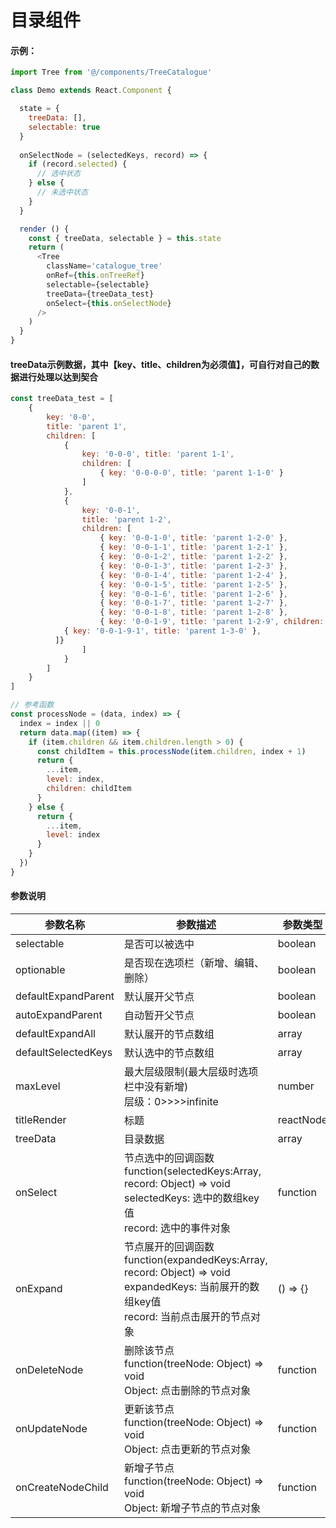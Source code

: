 # 目录组件

#### 示例：

```js
import Tree from '@/components/TreeCatalogue'

class Demo extends React.Component {

  state = {
    treeData: [],
    selectable: true
  }
  
  onSelectNode = (selectedKeys, record) => {
  	if (record.selected) { 
      // 选中状态
  	} else { 
      // 未选中状态
  	}
  }

  render () {
    const { treeData, selectable } = this.state
  	return (
      <Tree
        className='catalogue_tree'
        onRef={this.onTreeRef}
        selectable={selectable}
        treeData={treeData_test}
        onSelect={this.onSelectNode}
      />
  	)
  }
}
```

#### treeData示例数据，其中【key、title、children为必须值】，可自行对自己的数据进行处理以达到契合

```js
const treeData_test = [
	{
		key: '0-0',
		title: 'parent 1',
		children: [
			{
				key: '0-0-0', title: 'parent 1-1',
				children: [
					{ key: '0-0-0-0', title: 'parent 1-1-0' }
				]
			},
			{
				key: '0-0-1',
				title: 'parent 1-2',
				children: [
					{ key: '0-0-1-0', title: 'parent 1-2-0' },
					{ key: '0-0-1-1', title: 'parent 1-2-1' },
					{ key: '0-0-1-2', title: 'parent 1-2-2' },
					{ key: '0-0-1-3', title: 'parent 1-2-3' },
					{ key: '0-0-1-4', title: 'parent 1-2-4' },
					{ key: '0-0-1-5', title: 'parent 1-2-5' },
					{ key: '0-0-1-6', title: 'parent 1-2-6' },
					{ key: '0-0-1-7', title: 'parent 1-2-7' },
					{ key: '0-0-1-8', title: 'parent 1-2-8' },
					{ key: '0-0-1-9', title: 'parent 1-2-9', children: [
            { key: '0-0-1-9-1', title: 'parent 1-3-0' },
          ]}
				]
			}
		]
	}
]

// 参考函数
const processNode = (data, index) => {
  index = index || 0
  return data.map((item) => {
    if (item.children && item.children.length > 0) {
      const childItem = this.processNode(item.children, index + 1)
      return {
        ...item,
        level: index,
        children: childItem
      }
    } else {
      return {
        ...item,
        level: index
      }
    }
  })
}
```

#### 参数说明

|  参数名称  | 参数描述 | 参数类型 | 默认值 |
|  ----  | ----  | ----  | ----  |
|  selectable  | 是否可以被选中 | boolean | true |
|  optionable  | 是否现在选项栏（新增、编辑、删除） | boolean | true |
|  defaultExpandParent  | 默认展开父节点 | boolean | true |
|  autoExpandParent  | 自动暂开父节点 | boolean | true |
|  defaultExpandAll  | 默认展开的节点数组  | array | [] |
|  defaultSelectedKeys  | 默认选中的节点数组 | array | [] |
|  maxLevel  | 最大层级限制(最大层级时选项栏中没有新增) <br/> 层级：0>>>>infinite | number | infinite |
|  titleRender  | 标题 | reactNode | - |
|  treeData  | 目录数据 | array | [] |
|  onSelect  | 节点选中的回调函数 <br/> function(selectedKeys:Array, record: Object) => void <br/> selectedKeys: 选中的数组key值 <br/> record: 选中的事件对象 | function | () => {} |
|  onExpand  | 节点展开的回调函数 <br/> function(expandedKeys:Array, record: Object) => void <br/> expandedKeys: 当前展开的数组key值 <br/> record: 当前点击展开的节点对象 | () => {} |
|  onDeleteNode | 删除该节点 <br/> function(treeNode: Object) => void <br/> Object: 点击删除的节点对象 | function | () => {} |
|  onUpdateNode | 更新该节点 <br/> function(treeNode: Object) => void <br/> Object: 点击更新的节点对象 | function | () => {} |
|  onCreateNodeChild | 新增子节点 <br/> function(treeNode: Object) => void <br/> Object: 新增子节点的节点对象 | function | () => {} |
